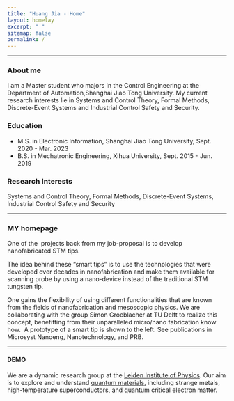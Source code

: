 ```yaml
---
title: "Huang Jia - Home"
layout: homelay
excerpt: " "
sitemap: false
permalink: /
---
```



<!-- Timeline 
------
- [0X-0X-2022]  &ldquo;A few significant things and assignments&rdquo; is accomplished!
- [03-01-2022]  <b> Start creating personal homepage and learning records -->

------
### About me
I am a Master student who majors in the Control Engineering at the Department of Automation,Shanghai Jiao Tong University. My current research interests lie in Systems and Control Theory, Formal Methods, Discrete-Event Systems and Industrial Control Safety and Security.

### Education 
- M.S. in Electronic Information, Shanghai Jiao Tong University, Sept. 2020 - Mar. 2023
- B.S. in Mechatronic Engineering, Xihua University, Sept. 2015 - Jun. 2019

### Research Interests 
Systems and Control Theory, Formal Methods, Discrete-Event Systems, Industrial Control Safety and Security

------
### MY homepage
One of the  projects back from my job-proposal is to develop nanofabricated STM tips. 

The idea behind these “smart tips” is to use the technologies that were developed over decades in nanofabrication and make them available for scanning probe by using a nano-device instead of the traditional STM tungsten tip.

One gains the flexibility of using different functionalities that are known from the fields of nanofabrication and mesoscopic physics. We are collaborating with the group Simon Groeblacher at TU Delft to realize this concept, benefitting from their unparalleled micro/nano fabrication know how.  A prototype of a smart tip is shown to the left. See publications in Microsyst Nanoeng, Nanotechnology, and PRB.

------
#### DEMO 
We are a dynamic research group at the [Leiden Institute of Physics](http://www.physics.leidenuniv.nl). Our aim is to explore and understand [quantum materials](http://condensedconcepts.blogspot.nl/2013/05/what-is-quantum-matter.html), including strange metals, high-temperature superconductors, and quantum critical electron matter.

